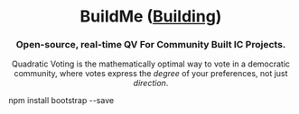 <h1 align="center" style="border-bottom: none;">BuildMe (<a href="https://github.com/OpenCan-io/BuildMe">Building</a>)</h1>
<h3 align="center">Open-source, real-time QV For Community Built IC Projects.</h3>
<p align="center">Quadratic Voting is the mathematically optimal way to vote in a democratic community, where votes express the <i>degree</i> of your preferences, not just <i>direction</i>.


npm install bootstrap --save